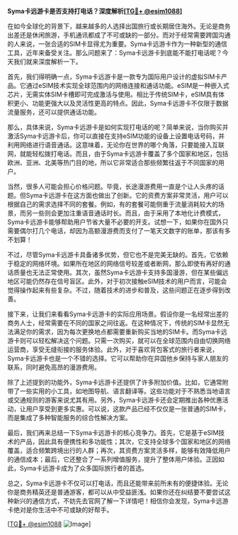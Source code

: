 **Syma卡远游卡是否支持打电话？深度解析[[TG💪+ @esim1088](https://t.me/s/esim1088)]**

在如今全球化的背景下，越来越多的人选择出国旅行或长期居住海外。无论是商务出差还是休闲旅游，手机通讯都成了不可或缺的一部分。而对于经常需要跨国沟通的人来说，一张合适的SIM卡显得尤为重要。Syma卡远游卡作为一种新型的通信工具，近年来备受关注。那么问题来了：Syma卡远游卡到底能不能打电话呢？今天我们就来深度解析一下。

首先，我们得明确一点，Syma卡远游卡是一款专为国际用户设计的虚拟SIM卡产品。它通过eSIM技术实现全球范围内的网络连接和通话功能。eSIM是一种嵌入式芯片，无需实体SIM卡槽即可完成激活与使用。相比于传统SIM卡，eSIM具有体积更小、功能更强大以及灵活性更高的特点。因此，Syma卡远游卡不仅限于数据流量服务，还可以提供通话功能。

那么，具体来说，Syma卡远游卡是如何实现打电话的呢？简单来说，当你购买并激活Syma卡远游卡后，你可以直接在支持eSIM功能的设备上设置电话号码，并利用网络进行语音通话。这意味着，无论你在世界的哪个角落，只要能接入互联网，就能轻松拨打电话。而且，由于Syma卡远游卡覆盖了多个国家和地区，包括欧洲、亚洲、北美等热门目的地，所以它非常适合那些频繁往返于不同国家的用户。

当然，很多人可能会担心价格问题。毕竟，长途漫游费用一直是个让人头疼的话题。但Syma卡远游卡在这方面也做出了创新。它的资费方案非常灵活，用户可以根据自己的需求选择不同的套餐。例如，有的套餐可能侧重于流量消耗较大的场景，而另一些则会更加注重语音通话时长。而且，由于采用了本地化计费模式，Syma卡远游卡能够帮助用户节省大量不必要的开支。试想一下，如果你在国外只需要偶尔打几个电话，却因为高额漫游费而支付了一笔天文数字的账单，那该有多不划算！

不过，尽管Syma卡远游卡具备诸多优势，但它也不是完美无缺的。首先，它依赖于稳定的网络环境。如果所在地区的网络信号较差或者断网，那么即使有再好的通话质量也无法正常使用。其次，虽然Syma卡远游卡支持多国漫游，但在某些偏远地区可能仍然存在信号盲区。此外，对于初次接触eSIM技术的用户而言，可能会觉得操作起来有些复杂。不过，随着技术的进步和普及，这些问题正在逐步得到改善。

接下来，让我们来看看Syma卡远游卡的实际应用场景。假设你是一名经常出差的商务人士，经常需要在不同的国家之间往返。在这种情况下，传统的SIM卡显然无法满足你的需求，因为每次更换地点都需要重新购买当地的SIM卡。而Syma卡远游卡则可以轻松解决这个问题。只需一次购买，就可以在全球范围内自由切换网络运营商，享受无缝衔接的服务体验。此外，对于喜欢背包客式的旅行者来说，Syma卡远游卡也是一个不错的选择。它可以帮助你在异国他乡保持与家人朋友的联系，同时避免高昂的漫游费用。

除了上述提到的功能外，Syma卡远游卡还提供了许多附加价值。比如，它通常附带了一些实用的小工具，如地图导航、语言翻译等。这些功能对于不熟悉当地语言或交通规则的游客来说尤其有用。另外，Syma卡远游卡还会定期推出各种优惠活动，让用户享受到更多实惠。可以说，这款产品已经不仅仅是一张普通的SIM卡，而是集成了多种智能服务的综合性解决方案。

最后，我们再来总结一下Syma卡远游卡的核心竞争力。首先，它是基于eSIM技术的产品，因此具有便携性和多功能性；其次，它支持全球多个国家和地区的网络覆盖，适合频繁跨境出行的人群；再次，其资费方案灵活多样，能够有效降低用户的通信成本；最后，它还整合了一系列增值服务，提升了整体用户体验。正因如此，Syma卡远游卡成为了众多国际旅行者的首选。

总之，Syma卡远游卡不仅可以打电话，而且还能带来前所未有的便捷体验。无论你是商务精英还是普通游客，都可以从中受益匪浅。如果你还在纠结要不要尝试这种新兴的通信方式，不妨先去官网了解一下详情吧！相信你会发现，Syma卡远游卡绝对是你生活中不可或缺的好帮手。

[[TG💪+ @esim1088](https://t.me/s/esim1088) ![Image](https://i.postimg.cc/4NQfJmqS/Snipaste-2025-05-13-00-14-12.png)]